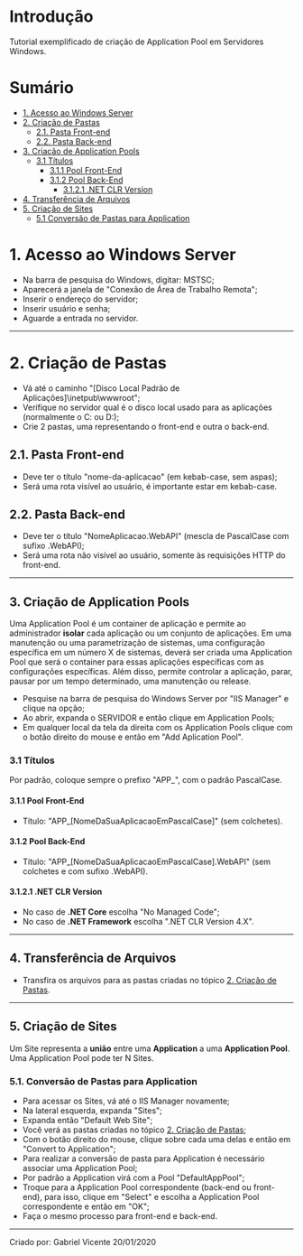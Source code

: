 # Introdução
Tutorial exemplificado de criação de Application Pool em Servidores Windows.

# Sumário
<!-- TOC depthFrom:1 depthTo:2 withLinks:1 updateOnSave:1 orderedList:0 -->

- [1. Acesso ao Windows Server](#1-acesso-ao-windows-server)
- [2. Criação de Pastas](#2-criação-de-pastas)
     - [2.1. Pasta Front-end](#21-pasta-front-end)
     - [2.2. Pasta Back-end](#22-pasta-back-end)
- [3. Criação de Application Pools](#3-criação-de-application-pools)
     - [3.1 Títulos](#31-títulos)
       - [3.1.1 Pool Front-End](#311-pool-front-end)
       - [3.1.2 Pool Back-End](#312-pool-back-end)
         - [3.1.2.1 .NET CLR Version](#3121-net-clr-version)
- [4. Transferência de Arquivos](#4-transferência-de-arquivos)
- [5. Criação de Sites](#5-criação-de-sites)
     - [5.1 Conversão de Pastas para Application](#51-conversão-de-pastas-para-application)

<!-- /TOC -->
# 1. Acesso ao Windows Server
- Na barra de pesquisa do Windows, digitar: MSTSC;
- Aparecerá a janela de "Conexão de Área de Trabalho Remota";
- Inserir o endereço do servidor;
- Inserir usuário e senha;
- Aguarde a entrada no servidor.

_____________________________
# 2. Criação de Pastas
- Vá até o caminho "[Disco Local Padrão de Aplicações]\inetpub\wwwroot";
- Verifique no servidor qual é o disco local usado para as aplicações (normalmente o C: ou D:);
- Crie 2 pastas, uma representando o front-end e outra o back-end.

## 2.1. Pasta Front-end
- Deve ter o título "nome-da-aplicacao" (em kebab-case, sem aspas);
- Será uma rota visível ao usuário, é importante estar em kebab-case.

## 2.2. Pasta Back-end
- Deve ter o título "NomeAplicacao.WebAPI" (mescla de PascalCase com sufixo .WebAPI);
- Será uma rota não visível ao usuário, somente às requisições HTTP do front-end. 

_____________________________
## 3. Criação de Application Pools
Uma Application Pool é um container de aplicação e permite ao administrador **isolar** cada aplicação ou um conjunto de aplicações. Em uma manutenção ou uma parametrização de sistemas, uma configuração específica em um número X de sistemas, deverá ser criada uma Application Pool que será o container para essas aplicações específicas com as configurações específicas. Além disso, permite controlar a aplicação, parar, pausar por um tempo determinado, uma manutenção ou release.

- Pesquise na barra de pesquisa do Windows Server por "IIS Manager" e clique na opção;
- Ao abrir, expanda o SERVIDOR e então clique em Application Pools;
- Em qualquer local da tela da direita com os Application Pools clique com o botão direito do mouse e então em "Add Aplication Pool".
### 3.1 Títulos
Por padrão, coloque sempre o prefixo "APP_", com o padrão PascalCase.

#### 3.1.1 Pool Front-End
- Título: "APP_[NomeDaSuaAplicacaoEmPascalCase]" (sem colchetes).

#### 3.1.2 Pool Back-End
- Título: "APP_[NomeDaSuaAplicacaoEmPascalCase].WebAPI" (sem colchetes e com sufixo .WebAPI).
#### 3.1.2.1 .NET CLR Version
- No caso de **.NET Core** escolha "No Managed Code";
- No caso de **.NET Framework** escolha ".NET CLR Version 4.X".

_____________________________
## 4. Transferência de Arquivos
- Transfira os arquivos para as pastas criadas no tópico [2. Criação de Pastas](#1-criação-de-pastas).

_____________________________
## 5. Criação de Sites
Um Site representa a **união** entre uma **Application** a uma **Application Pool**.
Uma Application Pool pode ter N Sites.

### 5.1. Conversão de Pastas para Application
- Para acessar os Sites, vá até o IIS Manager novamente;
- Na lateral esquerda, expanda "Sites";
- Expanda então "Default Web Site";
- Você verá as pastas criadas no tópico [2. Criação de Pastas](#1-criação-de-pastas);
- Com o botão direito do mouse, clique sobre cada uma delas e então em "Convert to Application";
- Para realizar a conversão de pasta para Application é necessário associar uma Application Pool;
- Por padrão a Application virá com a Pool "DefaultAppPool";
- Troque para a Application Pool correspondente (back-end ou front-end), para isso, clique em "Select" e escolha a Application Pool correspondente e então em "OK";
- Faça o mesmo processo para front-end e back-end.

________________________
Criado por:
Gabriel Vicente
20/01/2020
